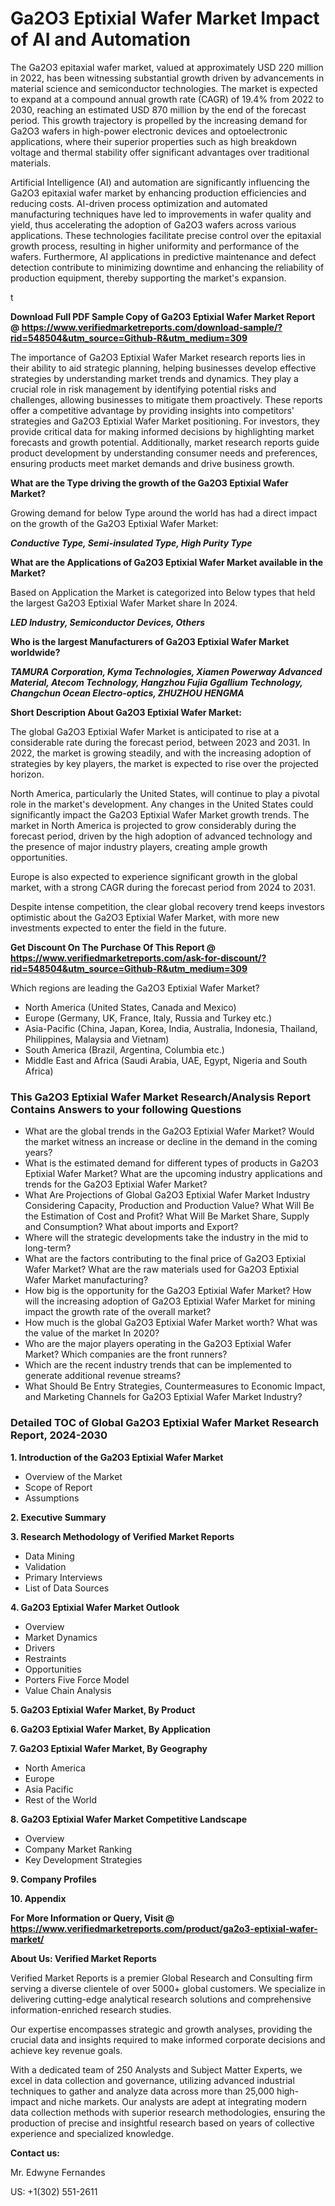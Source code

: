 <meta name="title" content="Global Ga2O3 Eptixial Wafer Market Impact of AI and Automation"><meta name="description" content="The Ga2O3 epitaxial wafer market, valued at approximately USD 220 million in 2022, has been witnessing substantial growth driven by advancements in material science an"><meta name="title" content="Ga2O3 Eptixial Wafer Market Size, Share, Scope, Trends, Growth, Opportunities, Analysis, Forecast"><h1>Ga2O3 Eptixial Wafer Market Impact of AI and Automation</h1><p>The Ga2O3 epitaxial wafer market, valued at approximately USD 220 million in 2022, has been witnessing substantial growth driven by advancements in material science and semiconductor technologies. The market is expected to expand at a compound annual growth rate (CAGR) of 19.4% from 2022 to 2030, reaching an estimated USD 870 million by the end of the forecast period. This growth trajectory is propelled by the increasing demand for Ga2O3 wafers in high-power electronic devices and optoelectronic applications, where their superior properties such as high breakdown voltage and thermal stability offer significant advantages over traditional materials.</p><p>Artificial Intelligence (AI) and automation are significantly influencing the Ga2O3 epitaxial wafer market by enhancing production efficiencies and reducing costs. AI-driven process optimization and automated manufacturing techniques have led to improvements in wafer quality and yield, thus accelerating the adoption of Ga2O3 wafers across various applications. These technologies facilitate precise control over the epitaxial growth process, resulting in higher uniformity and performance of the wafers. Furthermore, AI applications in predictive maintenance and defect detection contribute to minimizing downtime and enhancing the reliability of production equipment, thereby supporting the market's expansion.</p>t</p><p id="" class=""><strong>Download Full PDF Sample Copy of Ga2O3 Eptixial Wafer Market Report @ <a href="https://www.verifiedmarketreports.com/download-sample/?rid=548504&utm_source=Github-R&utm_medium=309" target="_blank">https://www.verifiedmarketreports.com/download-sample/?rid=548504&utm_source=Github-R&utm_medium=309</a></strong></p><p>The importance of&nbsp;Ga2O3 Eptixial Wafer Market research reports lies in their ability to aid strategic planning, helping businesses develop effective strategies by understanding market trends and dynamics. They play a crucial role in risk management by identifying potential risks and challenges, allowing businesses to mitigate them proactively. These reports offer a competitive advantage by providing insights into competitors' strategies and Ga2O3 Eptixial Wafer Market positioning. For investors, they provide critical data for making informed decisions by highlighting market forecasts and growth potential. Additionally, market research reports guide product development by understanding consumer needs and preferences, ensuring products meet market demands and drive business growth.</p><p><strong>What are the&nbsp;Type driving the growth of the Ga2O3 Eptixial Wafer Market?</strong></p><p id="" class="">Growing demand for below Type around the world has had a direct impact on the growth of the Ga2O3 Eptixial Wafer Market:</p><em><strong>Conductive Type, Semi-insulated Type, High Purity Type</strong></em></p><strong>What are the&nbsp;Applications&nbsp;of Ga2O3 Eptixial Wafer Market available in the Market?</strong></p><p id="" class="">Based on Application the Market is categorized into Below types that held the largest Ga2O3 Eptixial Wafer Market share In 2024.</p><em><strong>LED Industry, Semiconductor Devices, Others</strong></em></p><strong>Who is the largest Manufacturers of Ga2O3 Eptixial Wafer Market worldwide?</strong></p><p><em><strong>TAMURA Corporation, Kyma Technologies, Xiamen Powerway Advanced Material, Atecom Technology, Hangzhou Fujia Ggallium Technology, Changchun Ocean Electro-optics, ZHUZHOU HENGMA</strong></em></p><p id="" class=""><strong>Short Description About Ga2O3 Eptixial Wafer Market:</strong></p><p>The global Ga2O3 Eptixial Wafer Market is anticipated to rise at a considerable rate during the forecast period, between 2023 and 2031. In 2022, the market is growing steadily, and with the increasing adoption of strategies by key players, the market is expected to rise over the projected horizon.</p><p>North America, particularly the United States, will continue to play a pivotal role in the market's development. Any changes in the United States could significantly impact the Ga2O3 Eptixial Wafer Market growth trends. The market in North America is projected to grow considerably during the forecast period, driven by the high adoption of advanced technology and the presence of major industry players, creating ample growth opportunities.</p><p>Europe is also expected to experience significant growth in the global market, with a strong CAGR during the forecast period from 2024 to 2031.</p><p>Despite intense competition, the clear global recovery trend keeps investors optimistic about the Ga2O3 Eptixial Wafer Market, with more new investments expected to enter the field in the future.</p><p id="" class=""><strong>Get Discount On The Purchase Of This Report @ <a href="https://www.verifiedmarketreports.com/ask-for-discount/?rid=548504&utm_source=Github-R&utm_medium=309" target="_blank">https://www.verifiedmarketreports.com/ask-for-discount/?rid=548504&utm_source=Github-R&utm_medium=309</a></strong></p>Which regions are leading the Ga2O3 Eptixial Wafer Market?</p><ul><li>North America (United States, Canada and Mexico)</li><li>Europe (Germany, UK, France, Italy, Russia and Turkey etc.)</li><li>Asia-Pacific (China, Japan, Korea, India, Australia, Indonesia, Thailand, Philippines, Malaysia and Vietnam)</li><li>South America (Brazil, Argentina, Columbia etc.)</li><li>Middle East and Africa (Saudi Arabia, UAE, Egypt, Nigeria and South Africa)</li></ul><h3 id="" class="">This Ga2O3 Eptixial Wafer Market Research/Analysis Report Contains Answers to your following Questions</h3><ul><li>What are the global trends in the Ga2O3 Eptixial Wafer Market? Would the market witness an increase or decline in the demand in the coming years?</li><li>What is the estimated demand for different types of products in Ga2O3 Eptixial Wafer Market? What are the upcoming industry applications and trends for the Ga2O3 Eptixial Wafer Market?</li><li>What Are Projections of Global Ga2O3 Eptixial Wafer Market Industry Considering Capacity, Production and Production Value? What Will Be the Estimation of Cost and Profit? What Will Be Market Share, Supply and Consumption? What about imports and Export?</li><li>Where will the strategic developments take the industry in the mid to long-term?</li><li>What are the factors contributing to the final price of Ga2O3 Eptixial Wafer Market? What are the raw materials used for Ga2O3 Eptixial Wafer Market manufacturing?</li><li>How big is the opportunity for the Ga2O3 Eptixial Wafer Market? How will the increasing adoption of Ga2O3 Eptixial Wafer Market for mining impact the growth rate of the overall market?</li><li>How much is the global Ga2O3 Eptixial Wafer Market worth? What was the value of the market In 2020?</li><li>Who are the major players operating in the Ga2O3 Eptixial Wafer Market? Which companies are the front runners?</li><li>Which are the recent industry trends that can be implemented to generate additional revenue streams?</li><li>What Should Be Entry Strategies, Countermeasures to Economic Impact, and Marketing Channels for Ga2O3 Eptixial Wafer Market Industry?</li></ul><h3 id="" class="">Detailed TOC of Global Ga2O3 Eptixial Wafer Market Research Report, 2024-2030</h3><p id="" class=""><strong>1. Introduction of the Ga2O3 Eptixial Wafer Market</strong></p><ul><li>Overview of the Market</li><li>Scope of Report</li><li>Assumptions</li></ul><p id="" class=""><strong>2. Executive Summary</strong></p><p id="" class=""><strong>3. Research Methodology of Verified Market Reports</strong></p><ul><li>Data Mining</li><li>Validation</li><li>Primary Interviews</li><li>List of Data Sources</li></ul><p id="" class=""><strong>4. Ga2O3 Eptixial Wafer Market Outlook</strong></p><ul><li>Overview</li><li>Market Dynamics</li><li>Drivers</li><li>Restraints</li><li>Opportunities</li><li>Porters Five Force Model</li><li>Value Chain Analysis</li></ul><p id="" class=""><strong>5. Ga2O3 Eptixial Wafer Market, By Product</strong></p><p id="" class=""><strong>6. Ga2O3 Eptixial Wafer Market, By Application</strong></p><p id="" class=""><strong>7. Ga2O3 Eptixial Wafer Market, By Geography</strong></p><ul><li>North America</li><li>Europe</li><li>Asia Pacific</li><li>Rest of the World</li></ul><p id="" class=""><strong>8. Ga2O3 Eptixial Wafer Market Competitive Landscape</strong></p><ul><li>Overview</li><li>Company Market Ranking</li><li>Key Development Strategies</li></ul><p id="" class=""><strong>9. Company Profiles</strong></p><p id="" class=""><strong>10. Appendix</strong></p><p id="" class=""><strong>For More Information or Query, Visit @ <a href="https://www.verifiedmarketreports.com/product/ga2o3-eptixial-wafer-market/" target="_blank">https://www.verifiedmarketreports.com/product/ga2o3-eptixial-wafer-market/</a></strong></p><p id="" class=""><strong>About Us: Verified Market Reports</strong></p><p id="" class="">Verified Market Reports is a premier Global Research and Consulting firm serving a diverse clientele of over 5000+ global customers. We specialize in delivering cutting-edge analytical research solutions and comprehensive information-enriched research studies.</p><p id="" class="">Our expertise encompasses strategic and growth analyses, providing the crucial data and insights required to make informed corporate decisions and achieve key revenue goals.</p><p id="" class="">With a dedicated team of 250 Analysts and Subject Matter Experts, we excel in data collection and governance, utilizing advanced industrial techniques to gather and analyze data across more than 25,000 high-impact and niche markets. Our analysts are adept at integrating modern data collection methods with superior research methodologies, ensuring the production of precise and insightful research based on years of collective experience and specialized knowledge.</p><p id="" class=""><strong>Contact us:</strong></p><p id="" class="">Mr. Edwyne Fernandes</p><p id="" class="">US: +1(302) 551-2611</p>